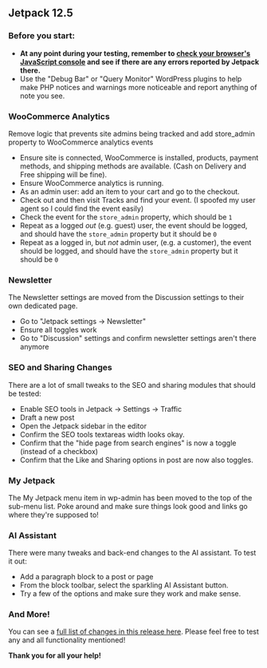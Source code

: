 ## Jetpack 12.5

### Before you start:

- **At any point during your testing, remember to [check your browser's JavaScript console](https://wordpress.org/support/article/using-your-browser-to-diagnose-javascript-errors/#step-3-diagnosis) and see if there are any errors reported by Jetpack there.**
- Use the "Debug Bar" or "Query Monitor" WordPress plugins to help make PHP notices and warnings more noticeable and report anything of note you see.

### WooCommerce Analytics

Remove logic that prevents site admins being tracked and add store_admin property to WooCommerce analytics events
- Ensure site is connected, WooCommerce is installed, products, payment methods, and shipping methods are available. (Cash on Delivery and Free shipping will be fine).
- Ensure WooCommerce analytics is running.
- As an admin user: add an item to your cart and go to the checkout.
- Check out and then visit Tracks and find your event. (I spoofed my user agent so I could find the event easily)
- Check the event for the `store_admin` property, which should be `1`
- Repeat as a logged _out_ (e.g. guest) user, the event should be logged, and should have the `store_admin` property but it should be `0`
- Repeat as a logged in, but _not_ admin user, (e.g. a customer), the event should be logged, and should have the `store_admin` property but it should be `0`

### Newsletter

The Newsletter settings are moved from the Discussion settings to their own dedicated page.
- Go to "Jetpack settings → Newsletter"
- Ensure all toggles work
- Go to "Discussion" settings and confirm newsletter settings aren't there anymore

### SEO and Sharing Changes

There are a lot of small tweaks to the SEO and sharing modules that should be tested:
* Enable SEO tools in Jetpack -> Settings -> Traffic
* Draft a new post
* Open the Jetpack sidebar in the editor
* Confirm the SEO tools textareas width looks okay.
* Confirm that the "hide page from search engines" is now a toggle (instead of a checkbox)
* Confirm that the Like and Sharing options in post are now also toggles.

### My Jetpack

The My Jetpack menu item in wp-admin has been moved to the top of the sub-menu list. Poke around and make sure things look good and links go where they're supposed to!

### AI Assistant

There were many tweaks and back-end changes to the AI assistant. To test it out: 
- Add a paragraph block to a post or page
- From the block toolbar, select the sparkling AI Assistant button.
- Try a few of the options and make sure they work and make sense.

### And More!

You can see a [full list of changes in this release here](https://github.com/Automattic/jetpack-production/blob/trunk/CHANGELOG.md). Please feel free to test any and all functionality mentioned!

**Thank you for all your help!**
